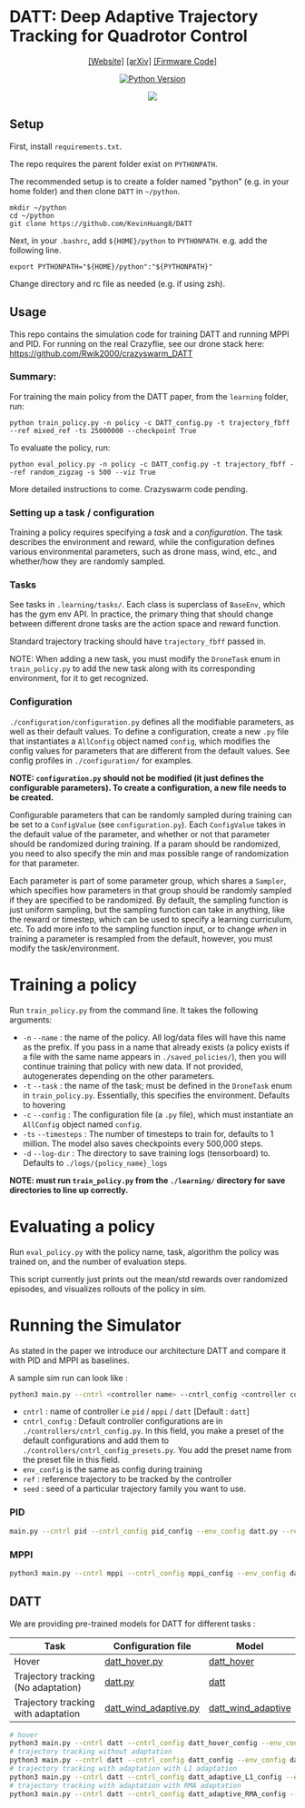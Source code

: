 # DATT: Deep Adaptive Trajectory Tracking for Quadrotor Control

<div align="center">

[[Website]](https://sites.google.com/view/deep-adaptive-traj-tracking)
[[arXiv]](https://arxiv.org/abs/2310.09053)
[[Firmware Code]](https://github.com/Rwik2000/crazyswarm_DATT)

[![Python Version](https://img.shields.io/badge/Python-3.8-blue.svg)](https://github.com/KevinHuang8/DATT)


![](images/main.png)
</div>

## Setup

First, install `requirements.txt`.

The repo requires the parent folder exist on `PYTHONPATH`.

The recommended setup is to create a folder named "python" (e.g. in your home folder) and then clone `DATT` in `~/python`.

```
mkdir ~/python
cd ~/python
git clone https://github.com/KevinHuang8/DATT
```

Next, in your `.bashrc`, add `${HOME}/python` to `PYTHONPATH`.
e.g. add the following line.
```
export PYTHONPATH="${HOME}/python":"${PYTHONPATH}"
```

Change directory and rc file as needed (e.g. if using zsh).

## Usage

This repo contains the simulation code for training DATT and running MPPI and PID. For running on the real Crazyflie, see our drone stack here: https://github.com/Rwik2000/crazyswarm_DATT

### Summary:

For training the main policy from the DATT paper, from the `learning` folder, run:

`python train_policy.py -n policy -c DATT_config.py -t trajectory_fbff --ref mixed_ref -ts 25000000 --checkpoint True` 

To evaluate the policy, run:

`python eval_policy.py -n policy -c DATT_config.py -t trajectory_fbff --ref random_zigzag -s 500 --viz True`

More detailed instructions to come. Crazyswarm code pending.

### Setting up a task / configuration

Training a policy requires specifying a *task* and a *configuration*. The task describes the environment and reward, while the configuration defines various environmental parameters, such as drone mass, wind, etc., and whether/how they are randomly sampled.

### Tasks

See tasks in `.learning/tasks/`. Each class is superclass of `BaseEnv`, which has the gym env API. In practice, the primary thing that should change between different drone tasks are the action space and reward function.

Standard trajectory tracking should have `trajectory_fbff` passed in.

NOTE: When adding a new task, you must modify the `DroneTask` enum in `train_policy.py` to add the new task along with its corresponding environment, for it to get recognized. 

### Configuration

`./configuration/configuration.py` defines all the modifiable parameters, as well as their default values. To define a configuration, create a new `.py` file that instantiates a `AllConfig` object named `config`, which modifies the config values for parameters that are different from the default values. See config profiles in `./configuration/` for examples.

**NOTE: `configuration.py` should not be modified (it just defines the configurable parameters). To create a configuration, a new file needs to be created.**

Configurable parameters that can be randomly sampled during training can be set to a `ConfigValue` (see `configuration.py`). Each `ConfigValue` takes in the default value of the parameter, and whether or not that parameter should be randomized during training. If a param should be randomized, you need to also specify the min and max possible range of randomization for that parameter.

Each parameter is part of some parameter group, which shares a `Sampler`, which specifies how parameters in that group should be randomly sampled if they are specified to be randomized. By default, the sampling function is just uniform sampling, but the sampling function can take in anything, like the reward or timestep, which can be used to specify a learning curriculum, etc. To add more info to the sampling function input, or to change *when* in training a parameter is resampled from the default, however, you must modify the task/environment.

# Training a policy

Run `train_policy.py` from the command line. It takes the following arguments:

- `-n` `--name` : the name of the policy. All log/data files will have this name as the prefix. If you pass in a name that already exists (a policy exists if a file with the same name appears in `./saved_policies/`), then you will continue training that policy with new data. If not provided, autogenerates depending on the other parameters.
- `-t` `--task` : the name of the task; must be defined in the `DroneTask` enum in `train_policy.py`. Essentially, this specifies the environment. Defaults to hovering
- `-c` `--config` : The configuration file (a `.py` file), which must instantiate an `AllConfig` object named `config`. 
- `-ts` `--timesteps` : The number of timesteps to train for, defaults to 1 million. The model also saves checkpoints every 500,000 steps.
- `-d` `--log-dir` : The directory to save training logs (tensorboard) to. Defaults to `./logs/{policy_name}_logs`

**NOTE: must run `train_policy.py` from the `./learning/` directory for save directories to line up correctly.**

# Evaluating a policy

Run `eval_policy.py` with the policy name, task, algorithm the policy was trained on, and the number of evaluation steps.

This script currently just prints out the mean/std rewards over randomized episodes, and visualizes rollouts of the policy in sim.

# Running the Simulator

As stated in the paper we introduce our architecture DATT and compare it with PID and MPPI as baselines. 

A sample sim run can look like : 

```bash
python3 main.py --cntrl <controller name> --cntrl_config <controller config preset> --env_config <env config file> --ref <ref>

```

- `cntrl` : name of controller i.e `pid` / `mppi` / `datt` [Default : `datt`]
- `cntrl_config` : Default controller configurations are in `./controllers/cntrl_config.py`. In this field, you make a preset of the default configurations and add them to `./controllers/cntrl_config_presets.py`. You add the preset name from the preset file in this field.
- `env_config` is the same as config during training
- `ref` : reference trajectory to be tracked by the controller
- `seed` : seed of a particular trajectory family you want to use.

### PID
```bash
main.py --cntrl pid --cntrl_config pid_config --env_config datt.py --ref random_zigzag

```

### MPPI
```bash
python3 main.py --cntrl mppi --cntrl_config mppi_config --env_config datt.py --ref random_zigzag

```

## DATT

We are providing pre-trained models for DATT for different tasks : 

| Task                                 | Configuration file | Model |
| -------------                        | -------------      |-----------------|
| Hover                                | [datt_hover.py](configuration/datt_hover.py)     |[datt_hover](learning/saved_policies/datt_hover.zip)|
| Trajectory tracking (No adaptation)  | [datt.py](configuration/datt.py) |       [datt](learning/saved_policies/datt.zip)|
| Trajectory tracking with adaptation  | [datt_wind_adaptive.py](configuration/datt_wind_adaptive.py)       |[datt_wind_adaptive](learning/saved_policies/datt_wind_adaptive.zip)|



```bash
# hover
python3 main.py --cntrl datt --cntrl_config datt_hover_config --env_config datt_hover.py --ref hover
# trajectory tracking without adaptation
python3 main.py --cntrl datt --cntrl_config datt_config --env_config datt.py --ref random_zigzag --seed 2023
# trajectory tracking with adaptation with L1 adaptation
python3 main.py --cntrl datt --cntrl_config datt_adaptive_L1_config --env_config datt_wind_adaptive.py --ref random_zigzag --seed 2023
# trajectory tracking with adaptation with RMA adaptation
python3 main.py --cntrl datt --cntrl_config datt_adaptive_RMA_config --env_config datt_wind_adaptive.py --ref random_zigzag --seed 2023


```